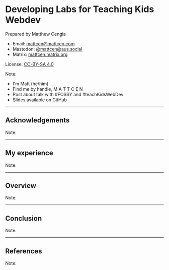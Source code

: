 # Developing Labs for Teaching Kids Webdev

Prepared by Matthew Cengia

- Email: mattcen@mattcen.com
- Mastodon: [@mattcen@aus.social](https://aus.social/@mattcen)
- Matrix: [mattcen:matrix.org](https://matrix.to/#/@mattcen:matrix.org)

License: [CC-BY-SA 4.0](https://creativecommons.org/licenses/by-sa/4.0/)

Note:

- I'm Matt (he/him)
- Find me by handle, M A T T C E N
- Post about talk with #FOSSY and #teachKidsWebDev
- Slides available on GitHub

---

## Acknowledgements

Note:

---

## My experience

Note:

---

## Overview

Note:

---

## Conclusion

Note:

---

## References

Note:
